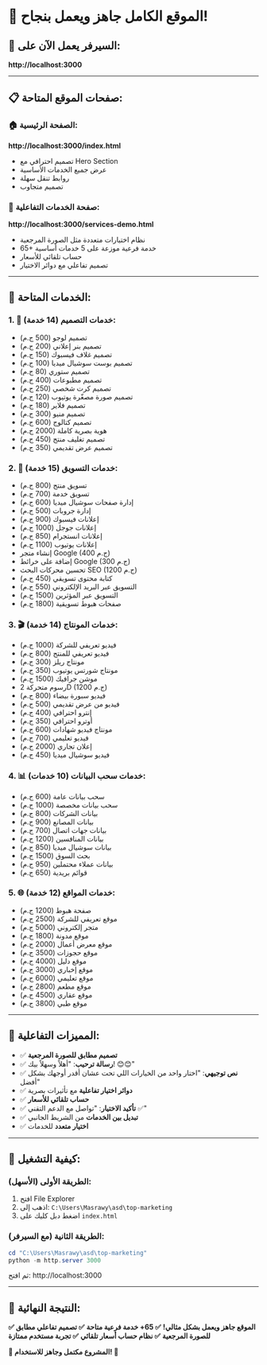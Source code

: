 # 🎉 الموقع الكامل جاهز ويعمل بنجاح!

## 🚀 **السيرفر يعمل الآن على:**
**http://localhost:3000**

---

## 📋 **صفحات الموقع المتاحة:**

### 🏠 **الصفحة الرئيسية:**
**http://localhost:3000/index.html**
- تصميم احترافي مع Hero Section
- عرض جميع الخدمات الأساسية
- روابط تنقل سهلة
- تصميم متجاوب

### 🎯 **صفحة الخدمات التفاعلية:**
**http://localhost:3000/services-demo.html**
- نظام اختيارات متعددة مثل الصورة المرجعية
- 65+ خدمة فرعية موزعة على 5 خدمات أساسية
- حساب تلقائي للأسعار
- تصميم تفاعلي مع دوائر الاختيار

---

## 🎯 **الخدمات المتاحة:**

### 1. **🎨 خدمات التصميم (14 خدمة):**
- تصميم لوجو (500 ج.م)
- تصميم بنر إعلاني (200 ج.م)
- تصميم غلاف فيسبوك (150 ج.م)
- تصميم بوست سوشيال ميديا (100 ج.م)
- تصميم ستوري (80 ج.م)
- تصميم مطبوعات (400 ج.م)
- تصميم كرت شخصي (250 ج.م)
- تصميم صورة مصغّرة يوتيوب (120 ج.م)
- تصميم فلاير (180 ج.م)
- تصميم منيو (300 ج.م)
- تصميم كتالوج (600 ج.م)
- هوية بصرية كاملة (2000 ج.م)
- تصميم تغليف منتج (450 ج.م)
- تصميم عرض تقديمي (350 ج.م)

### 2. **📢 خدمات التسويق (15 خدمة):**
- تسويق منتج (800 ج.م)
- تسويق خدمة (700 ج.م)
- إدارة صفحات سوشيال ميديا (600 ج.م)
- إدارة جروبات (500 ج.م)
- إعلانات فيسبوك (900 ج.م)
- إعلانات جوجل (1000 ج.م)
- إعلانات انستجرام (850 ج.م)
- إعلانات يوتيوب (1100 ج.م)
- إنشاء متجر Google (400 ج.م)
- إضافة على خرائط Google (300 ج.م)
- تحسين محركات البحث SEO (1200 ج.م)
- كتابة محتوى تسويقي (450 ج.م)
- التسويق عبر البريد الإلكتروني (550 ج.م)
- التسويق عبر المؤثرين (1500 ج.م)
- صفحات هبوط تسويقية (1800 ج.م)

### 3. **🎬 خدمات المونتاج (14 خدمة):**
- فيديو تعريفي للشركة (1000 ج.م)
- فيديو تعريفي للمنتج (800 ج.م)
- مونتاج ريلز (300 ج.م)
- مونتاج شورتس يوتيوب (350 ج.م)
- موشن جرافيك (1500 ج.م)
- رسوم متحركة 2D (1200 ج.م)
- فيديو سبورة بيضاء (800 ج.م)
- فيديو من عرض تقديمي (500 ج.م)
- إنترو احترافي (400 ج.م)
- أوترو احترافي (350 ج.م)
- مونتاج فيديو شهادات (600 ج.م)
- فيديو تعليمي (700 ج.م)
- إعلان تجاري (2000 ج.م)
- فيديو سوشيال ميديا (450 ج.م)

### 4. **📊 خدمات سحب البيانات (10 خدمات):**
- سحب بيانات عامة (600 ج.م)
- سحب بيانات مخصصة (1000 ج.م)
- بيانات الشركات (800 ج.م)
- بيانات المصانع (900 ج.م)
- بيانات جهات اتصال (700 ج.م)
- بيانات المنافسين (1200 ج.م)
- بيانات سوشيال ميديا (850 ج.م)
- بحث السوق (1500 ج.م)
- بيانات عملاء محتملين (950 ج.م)
- قوائم بريدية (650 ج.م)

### 5. **🌐 خدمات المواقع (12 خدمة):**
- صفحة هبوط (1200 ج.م)
- موقع تعريفي للشركة (2500 ج.م)
- متجر إلكتروني (5000 ج.م)
- موقع مدونة (1800 ج.م)
- موقع معرض أعمال (2000 ج.م)
- موقع حجوزات (3500 ج.م)
- موقع دليل (4000 ج.م)
- موقع إخباري (3000 ج.م)
- موقع تعليمي (6000 ج.م)
- موقع مطعم (2800 ج.م)
- موقع عقاري (4500 ج.م)
- موقع طبي (3800 ج.م)

---

## 🎨 **المميزات التفاعلية:**
- ✅ **تصميم مطابق للصورة المرجعية**
- ✅ **رسالة ترحيب**: "أهلاً وسهلاً بيك! 😊😊"
- ✅ **نص توجيهي**: "اختار واحد من الخيارات اللي تحت عشان أقدر أوجهك بشكل أفضل"
- ✅ **دوائر اختيار تفاعلية** مع تأثيرات بصرية
- ✅ **حساب تلقائي للأسعار**
- ✅ **تأكيد الاختيار**: "تواصل مع الدعم التقني ✅"
- ✅ **تبديل بين الخدمات** من الشريط الجانبي
- ✅ **اختيار متعدد** للخدمات

---

## 🚀 **كيفية التشغيل:**

### **الطريقة الأولى (الأسهل):**
1. افتح File Explorer
2. اذهب إلى: `C:\Users\Masrawy\asd\top-marketing`
3. اضغط دبل كليك على `index.html`

### **الطريقة الثانية (مع السيرفر):**
```powershell
cd "C:\Users\Masrawy\asd\top-marketing"
python -m http.server 3000
```
ثم افتح: http://localhost:3000

---

## 🎯 **النتيجة النهائية:**

**✅ الموقع جاهز ويعمل بشكل مثالي!**
**✅ 65+ خدمة فرعية متاحة**
**✅ تصميم تفاعلي مطابق للصورة المرجعية**
**✅ نظام حساب أسعار تلقائي**
**✅ تجربة مستخدم ممتازة**

**🎊 المشروع مكتمل وجاهز للاستخدام! 🎊**
